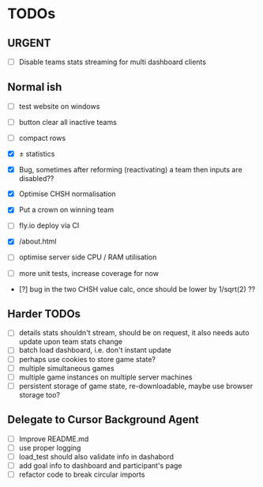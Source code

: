 # TODOs

## URGENT

- [ ] Disable teams stats streaming for multi dashboard clients

## Normal ish 

- [ ] test website on windows

- [ ] button clear all inactive teams
- [ ] compact rows
- [x] ± statistics
- [x] Bug, sometimes after reforming (reactivating) a team then inputs are disabled??
- [x] Optimise CHSH normalisation
- [x] Put a crown on winning team
- [ ] fly.io deploy via CI
- [x] /about.html
- [ ] optimise server side CPU / RAM utilisation
- [ ] more unit tests, increase coverage for now
- [?] bug in the two CHSH value calc, once should be lower by 1/sqrt(2) ??

## Harder TODOs
- [ ] details stats shouldn't stream, should be on request, it also needs auto update upon team stats change
- [ ] batch load dashboard, i.e. don't instant update
- [ ] perhaps use cookies to store game state?
- [ ] multiple simultaneous games
- [ ] multiple game instances on multiple server machines
- [ ] persistent storage of game state, re-downloadable, maybe use browser storage too?

## Delegate to Cursor Background Agent
- [ ] Improve README.md
- [ ] use proper logging
- [ ] load_test should also validate info in dashabord 
- [ ] add goal info to dashboard and participant's page
- [ ] refactor code to break circular imports